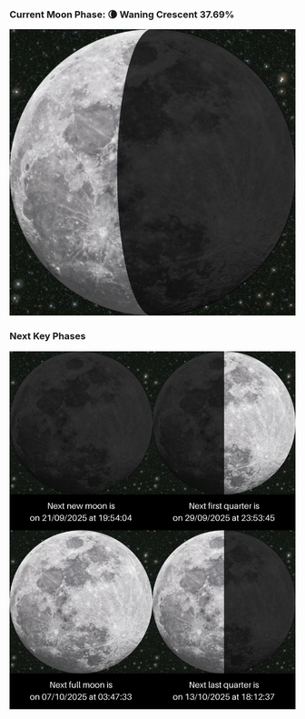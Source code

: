 ### Current Moon Phase: 🌘 Waning Crescent 37.69%
![Moon Phase](moonphase.png)
### Next Key Phases
![Gallery](gallery.png)